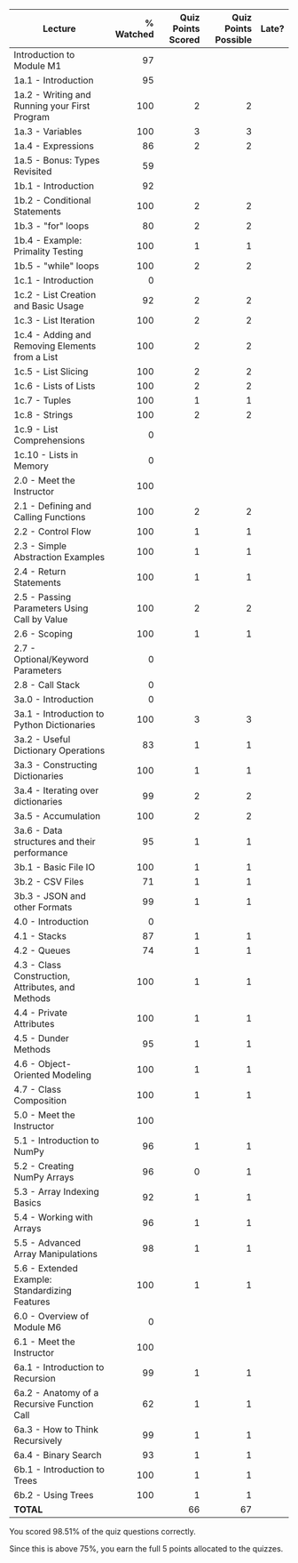 |                      Lecture                      | % Watched | Quiz Points Scored | Quiz Points Possible | Late? |
|---------------------------------------------------|----------:|-------------------:|---------------------:|-------|
| Introduction to Module M1                         |        97 |                    |                      |       |
| 1a.1 - Introduction                               |        95 |                    |                      |       |
| 1a.2 - Writing and Running your First Program     |       100 |                  2 |                    2 |       |
| 1a.3 - Variables                                  |       100 |                  3 |                    3 |       |
| 1a.4 - Expressions                                |        86 |                  2 |                    2 |       |
| 1a.5 - Bonus: Types Revisited                     |        59 |                    |                      |       |
| 1b.1 - Introduction                               |        92 |                    |                      |       |
| 1b.2 - Conditional Statements                     |       100 |                  2 |                    2 |       |
| 1b.3 - "for" loops                                |        80 |                  2 |                    2 |       |
| 1b.4 - Example: Primality Testing                 |       100 |                  1 |                    1 |       |
| 1b.5 - "while" loops                              |       100 |                  2 |                    2 |       |
| 1c.1 - Introduction                               |         0 |                    |                      |       |
| 1c.2 - List Creation and Basic Usage              |        92 |                  2 |                    2 |       |
| 1c.3 - List Iteration                             |       100 |                  2 |                    2 |       |
| 1c.4 - Adding and Removing Elements from a List   |       100 |                  2 |                    2 |       |
| 1c.5 - List Slicing                               |       100 |                  2 |                    2 |       |
| 1c.6 - Lists of Lists                             |       100 |                  2 |                    2 |       |
| 1c.7 - Tuples                                     |       100 |                  1 |                    1 |       |
| 1c.8 - Strings                                    |       100 |                  2 |                    2 |       |
| 1c.9 - List Comprehensions                        |         0 |                    |                      |       |
| 1c.10 - Lists in Memory                           |         0 |                    |                      |       |
| 2.0 - Meet the Instructor                         |       100 |                    |                      |       |
| 2.1 - Defining and Calling Functions              |       100 |                  2 |                    2 |       |
| 2.2 - Control Flow                                |       100 |                  1 |                    1 |       |
| 2.3 - Simple Abstraction Examples                 |       100 |                  1 |                    1 |       |
| 2.4 - Return Statements                           |       100 |                  1 |                    1 |       |
| 2.5 - Passing Parameters Using Call by Value      |       100 |                  2 |                    2 |       |
| 2.6 - Scoping                                     |       100 |                  1 |                    1 |       |
| 2.7 - Optional/Keyword Parameters                 |         0 |                    |                      |       |
| 2.8 - Call Stack                                  |         0 |                    |                      |       |
| 3a.0 - Introduction                               |         0 |                    |                      |       |
| 3a.1 - Introduction to Python Dictionaries        |       100 |                  3 |                    3 |       |
| 3a.2 - Useful Dictionary Operations               |        83 |                  1 |                    1 |       |
| 3a.3 - Constructing Dictionaries                  |       100 |                  1 |                    1 |       |
| 3a.4 - Iterating over dictionaries                |        99 |                  2 |                    2 |       |
| 3a.5 - Accumulation                               |       100 |                  2 |                    2 |       |
| 3a.6 - Data structures and their performance      |        95 |                  1 |                    1 |       |
| 3b.1 - Basic File IO                              |       100 |                  1 |                    1 |       |
| 3b.2 - CSV Files                                  |        71 |                  1 |                    1 |       |
| 3b.3 - JSON and other Formats                     |        99 |                  1 |                    1 |       |
| 4.0 - Introduction                                |         0 |                    |                      |       |
| 4.1 - Stacks                                      |        87 |                  1 |                    1 |       |
| 4.2 - Queues                                      |        74 |                  1 |                    1 |       |
| 4.3 - Class Construction, Attributes, and Methods |       100 |                  1 |                    1 |       |
| 4.4 - Private Attributes                          |       100 |                  1 |                    1 |       |
| 4.5 - Dunder Methods                              |        95 |                  1 |                    1 |       |
| 4.6 - Object-Oriented Modeling                    |       100 |                  1 |                    1 |       |
| 4.7 - Class Composition                           |       100 |                  1 |                    1 |       |
| 5.0 - Meet the Instructor                         |       100 |                    |                      |       |
| 5.1 - Introduction to NumPy                       |        96 |                  1 |                    1 |       |
| 5.2 - Creating NumPy Arrays                       |        96 |                  0 |                    1 |       |
| 5.3 - Array Indexing Basics                       |        92 |                  1 |                    1 |       |
| 5.4 - Working with Arrays                         |        96 |                  1 |                    1 |       |
| 5.5 - Advanced Array Manipulations                |        98 |                  1 |                    1 |       |
| 5.6 - Extended Example: Standardizing Features    |       100 |                  1 |                    1 |       |
| 6.0 - Overview of Module M6                       |         0 |                    |                      |       |
| 6.1 - Meet the Instructor                         |       100 |                    |                      |       |
| 6a.1 - Introduction to Recursion                  |        99 |                  1 |                    1 |       |
| 6a.2 - Anatomy of a Recursive Function Call       |        62 |                  1 |                    1 |       |
| 6a.3 - How to Think Recursively                   |        99 |                  1 |                    1 |       |
| 6a.4 - Binary Search                              |        93 |                  1 |                    1 |       |
| 6b.1 - Introduction to Trees                      |       100 |                  1 |                    1 |       |
| 6b.2 - Using Trees                                |       100 |                  1 |                    1 |       |
| **TOTAL**                                         |           |                 66 |                   67 |       |

You scored 98.51% of the quiz questions correctly.

Since this is above 75%, you earn the full 5 points allocated to the quizzes.

